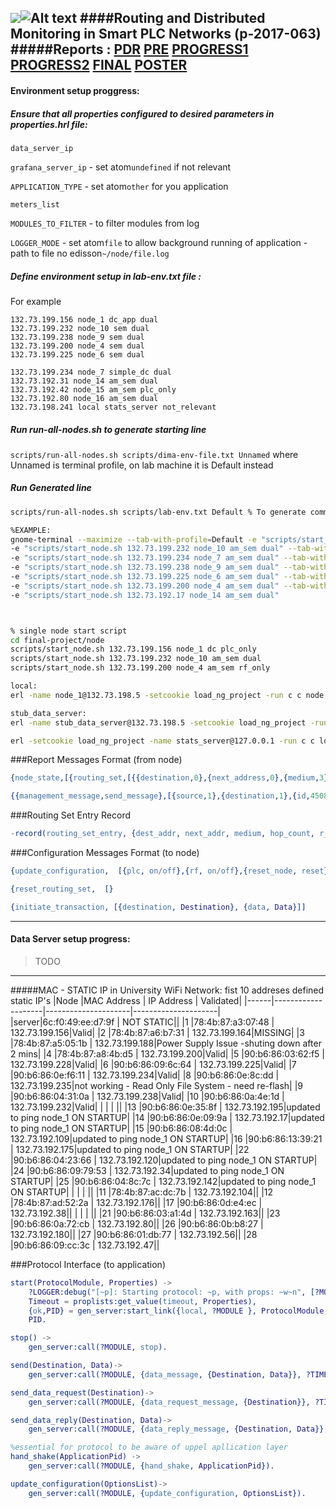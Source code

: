 ![](http://in.bgu.ac.il/Style%20Library/he-IL/Images/logotextfull.gif)![Alt text](http://in.bgu.ac.il/Style%20Library/Images/bgu/general/logo-simbol.gif)
####Routing and Distributed Monitoring in Smart PLC Networks (p-2017-063)               
#####Reports :    [PDR](https://drive.google.com/open?id=0BwYXH0n9ZthMblJyOXNEZzBxWjg)      [PRE](https://drive.google.com/open?id=0BwYXH0n9ZthMT1l1dHlhZEI4Szg)       [PROGRESS1](https://drive.google.com/open?id=0BwYXH0n9ZthMdjl2YnhHRHBxdEE)       [PROGRESS2](https://drive.google.com/open?id=0BwYXH0n9ZthMOS13ck54SldrLUE)       [FINAL]()       [POSTER](https://drive.google.com/open?id=0B-tdbX-lO15iUGMxUEpsMDJFeHc)
---
#### Environment setup proggress:
##### Ensure that all properties configured to desired parameters in properties.hrl file:
```data_server_ip ```

```grafana_server_ip``` - set atom```undefined``` if not relevant

```APPLICATION_TYPE``` - set atom```other``` for you application

```meters_list```

```MODULES_TO_FILTER``` - to filter modules from log

```LOGGER_MODE``` - set atom```file``` to allow background running of application - path to file no edisson```~/node/file.log```


##### Define environment setup in  lab-env.txt file :
For example 
```
132.73.199.156 node_1 dc_app dual
132.73.199.232 node_10 sem dual
132.73.199.238 node_9 sem dual
132.73.199.200 node_4 sem dual
132.73.199.225 node_6 sem dual

132.73.199.234 node_7 simple_dc dual
132.73.192.31 node_14 am_sem dual
132.73.192.42 node_15 am_sem plc_only
132.73.192.80 node_16 am_sem dual
132.73.198.241 local stats_server not_relevant
```

##### Run run-all-nodes.sh to generate starting line 
```scripts/run-all-nodes.sh scripts/dima-env-file.txt Unnamed``` where Unnamed is terminal profile, on lab machine it is Default instead

##### Run Generated line



```bash
scripts/run-all-nodes.sh scripts/lab-env.txt Default % To generate command to run all environment configured in scripts/lab-env.txt

%EXAMPLE:
gnome-terminal --maximize --tab-with-profile=Default -e "scripts/start_node.sh 132.73.199.156 node_1 dc dual" --tab-with-profile=Default \
-e "scripts/start_node.sh 132.73.199.232 node_10 am_sem dual" --tab-with-profile=Default \
-e "scripts/start_node.sh 132.73.199.234 node_7 am_sem dual" --tab-with-profile=Default \
-e "scripts/start_node.sh 132.73.199.238 node_9 am_sem dual" --tab-with-profile=Default \
-e "scripts/start_node.sh 132.73.199.225 node_6 am_sem dual" --tab-with-profile=Default \
-e "scripts/start_node.sh 132.73.199.200 node_4 am_sem dual" --tab-with-profile=Default \
-e "scripts/start_node.sh 132.73.192.17 node_14 am_sem dual"



% single node start script
cd final-project/node
scripts/start_node.sh 132.73.199.156 node_1 dc plc_only
scripts/start_node.sh 132.73.199.232 node_10 am_sem dual
scripts/start_node.sh 132.73.199.200 node_4 am_sem rf_only

local:
erl -name node_1@132.73.198.5 -setcookie load_ng_project -run c c node -run node start node_1 smart_meter dual

stub_data_server:
erl -name stub_data_server@132.73.198.5 -setcookie load_ng_project -run c c stub_data_server -run c c log -run stub_data_server start

erl -setcookie load_ng_project -name stats_server@127.0.0.1 -run c c loadNGgui -run loadNGgui start


```

###Report Messages Format (from node)
```erlang
{node_state,[{routing_set,[{{destination,0},{next_address,0},{medium,3}}]},{medium_mode,dual}]}

{{management_message,send_message},[{source,1},{destination,1},{id,45085103},{type,0}]}

```
###Routing Set Entry Record
```erlang
-record(routing_set_entry, {dest_addr, next_addr, medium, hop_count, r_seq_number, bidirectional, valid_time, valid}).
```

###Configuration Messages Format (to node)
```erlang
{update_configuration,  [{plc, on/off},{rf, on/off},{reset_node, reset}]

{reset_routing_set,  [}

{initiate_transaction, [{destination, Destination}, {data, Data}]]
```



---
#### Data Server setup progress:
>TODO
>
>
---
#####MAC - STATIC IP in University WiFi Network: fist 10 addreses defined static IP's
|Node  |MAC Address         |     IP Address      |        Validated|
|------|--------------------|---------------------|---------------------|
|server|6c:f0:49:ee:d7:9f   |   NOT STATIC||
|1     |78:4b:87:a3:07:48   |	132.73.199.156|Valid|
|2     |78:4b:87:a6:b7:31   |	132.73.199.164|MISSING|
|3     |78:4b:87:a5:05:1b   |	132.73.199.188|Power Supply Issue -shuting down after 2 mins|
|4     |78:4b:87:a8:4b:d5   |	132.73.199.200|Valid|
|5     |90:b6:86:03:62:f5   |	132.73.199.228|Valid|
|6     |90:b6:86:09:6c:64   |	132.73.199.225|Valid|
|7     |90:b6:86:0e:f6:11   |	132.73.199.234|Valid|
|8     |90:b6:86:0e:8c:dd   |	132.73.199.235|not working - Read Only File System - need re-flash|
|9     |90:b6:86:04:31:0a   |	132.73.199.238|Valid|
|10    |90:b6:86:0a:4e:1d   |	132.73.199.232|Valid|
|      |                    |                  ||
|13    |90:b6:86:0e:35:8f   |	132.73.192.195|updated to ping node_1 ON STARTUP|
|14    |90:b6:86:0e:09:9a   |	132.73.192.17|updated to ping node_1 ON STARTUP|
|15    |90:b6:86:08:4d:0c   |	132.73.192.109|updated to ping node_1 ON STARTUP|
|16    |90:b6:86:13:39:21   |	132.73.192.175|updated to ping node_1 ON STARTUP|
|22    |90:b6:86:04:23:66   |	132.73.192.120|updated to ping node_1 ON STARTUP|
|24    |90:b6:86:09:79:53   |	132.73.192.34|updated to ping node_1 ON STARTUP|
|25    |90:b6:86:04:8c:7c   |	132.73.192.142|updated to ping node_1 ON STARTUP|
|      |                    |                  ||
|11    |78:4b:87:ac:dc:7b   |	132.73.192.104||
|12    |78:4b:87:ad:52:2a   |	132.73.192.176||
|17    |90:b6:86:0d:e4:ec   |	132.73.192.38||
|      |                    |                  ||
|21    |90:b6:86:03:a1:4d   |	132.73.192.163||
|23    |90:b6:86:0a:72:cb   |	132.73.192.80||
|26    |90:b6:86:0b:b8:27   |	132.73.192.180||
|27    |90:b6:86:01:db:77   |	132.73.192.56||
|28    |90:b6:86:09:cc:3c   |	132.73.192.47||



###Protocol Interface (to application)


```erlang
start(ProtocolModule, Properties) ->
    ?LOGGER:debug("[~p]: Starting protocol: ~p, with props: ~w~n", [?MODULE, ProtocolModule, Properties]),
    Timeout = proplists:get_value(timeout, Properties),
    {ok,PID} = gen_server:start_link({local, ?MODULE }, ProtocolModule, Properties, [{timeout, Timeout}]),
    PID.

stop() ->
    gen_server:call(?MODULE, stop).

send(Destination, Data)->
    gen_server:call(?MODULE, {data_message, {Destination, Data}}, ?TIMEOUT).

send_data_request(Destination)->
    gen_server:call(?MODULE, {data_request_message, {Destination}}, ?TIMEOUT).

send_data_reply(Destination, Data)->
    gen_server:call(?MODULE, {data_reply_message, {Destination, Data}}, ?TIMEOUT).

%essential for protocol to be aware of uppel apllication layer
hand_shake(ApplicationPid) ->
    gen_server:call(?MODULE, {hand_shake, ApplicationPid}).

update_configuration(OptionsList)->
    gen_server:call(?MODULE, {update_configuration, OptionsList}).
```
